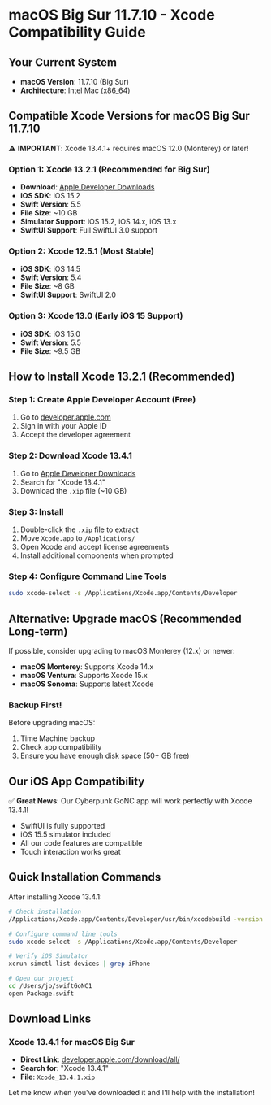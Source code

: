 # macOS Big Sur 11.7.10 - Xcode Compatibility Guide

## Your Current System
- **macOS Version**: 11.7.10 (Big Sur)
- **Architecture**: Intel Mac (x86_64)

## Compatible Xcode Versions for macOS Big Sur 11.7.10

⚠️ **IMPORTANT**: Xcode 13.4.1+ requires macOS 12.0 (Monterey) or later!

### Option 1: Xcode 13.2.1 (Recommended for Big Sur)
- **Download**: [Apple Developer Downloads](https://developer.apple.com/download/all/)
- **iOS SDK**: iOS 15.2
- **Swift Version**: 5.5
- **File Size**: ~10 GB
- **Simulator Support**: iOS 15.2, iOS 14.x, iOS 13.x
- **SwiftUI Support**: Full SwiftUI 3.0 support

### Option 2: Xcode 12.5.1 (Most Stable)
- **iOS SDK**: iOS 14.5
- **Swift Version**: 5.4
- **File Size**: ~8 GB
- **SwiftUI Support**: SwiftUI 2.0

### Option 3: Xcode 13.0 (Early iOS 15 Support)
- **iOS SDK**: iOS 15.0
- **Swift Version**: 5.5
- **File Size**: ~9.5 GB

## How to Install Xcode 13.2.1 (Recommended)

### Step 1: Create Apple Developer Account (Free)
1. Go to [developer.apple.com](https://developer.apple.com)
2. Sign in with your Apple ID
3. Accept the developer agreement

### Step 2: Download Xcode 13.4.1
1. Go to [Apple Developer Downloads](https://developer.apple.com/download/all/)
2. Search for "Xcode 13.4.1"
3. Download the `.xip` file (~10 GB)

### Step 3: Install
1. Double-click the `.xip` file to extract
2. Move `Xcode.app` to `/Applications/`
3. Open Xcode and accept license agreements
4. Install additional components when prompted

### Step 4: Configure Command Line Tools
```bash
sudo xcode-select -s /Applications/Xcode.app/Contents/Developer
```

## Alternative: Upgrade macOS (Recommended Long-term)

If possible, consider upgrading to macOS Monterey (12.x) or newer:
- **macOS Monterey**: Supports Xcode 14.x
- **macOS Ventura**: Supports Xcode 15.x
- **macOS Sonoma**: Supports latest Xcode

### Backup First!
Before upgrading macOS:
1. Time Machine backup
2. Check app compatibility
3. Ensure you have enough disk space (50+ GB free)

## Our iOS App Compatibility

✅ **Great News**: Our Cyberpunk GoNC app will work perfectly with Xcode 13.4.1!

- SwiftUI is fully supported
- iOS 15.5 simulator included
- All our code features are compatible
- Touch interaction works great

## Quick Installation Commands

After installing Xcode 13.4.1:

```bash
# Check installation
/Applications/Xcode.app/Contents/Developer/usr/bin/xcodebuild -version

# Configure command line tools
sudo xcode-select -s /Applications/Xcode.app/Contents/Developer

# Verify iOS Simulator
xcrun simctl list devices | grep iPhone

# Open our project
cd /Users/jo/swiftGoNC1
open Package.swift
```

## Download Links

### Xcode 13.4.1 for macOS Big Sur
- **Direct Link**: [developer.apple.com/download/all/](https://developer.apple.com/download/all/)
- **Search for**: "Xcode 13.4.1"
- **File**: `Xcode_13.4.1.xip`

Let me know when you've downloaded it and I'll help with the installation!
